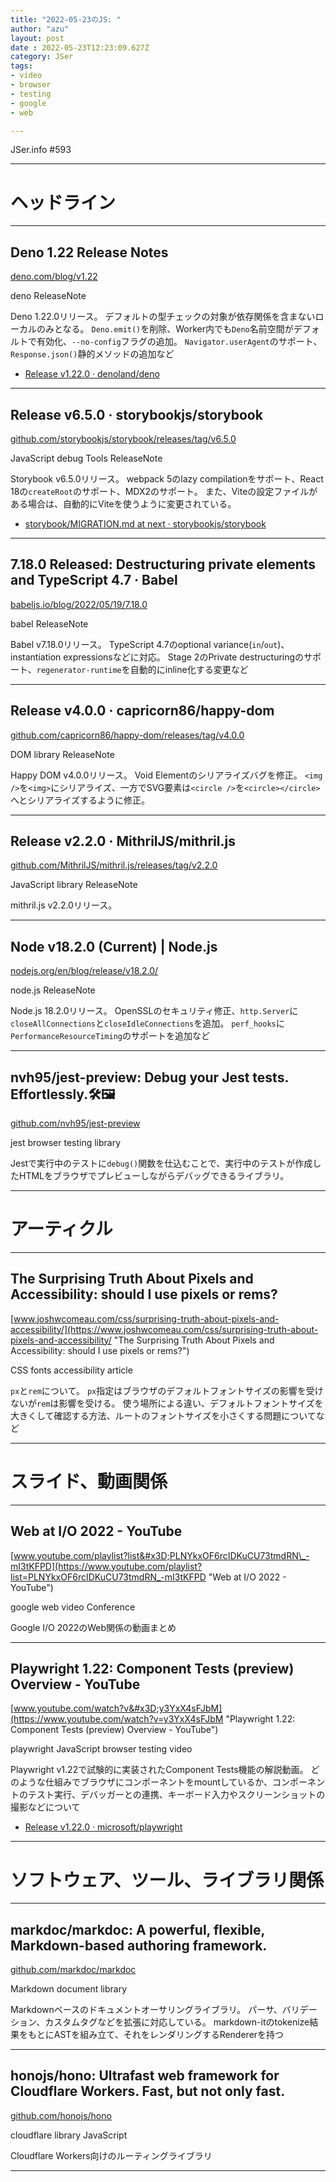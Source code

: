 ```yaml
---
title: "2022-05-23のJS: "
author: "azu"
layout: post
date : 2022-05-23T12:23:09.627Z
category: JSer
tags:
- video
- browser
- testing
- google
- web 

---
```


JSer.info #593

----

<h1 class="site-genre">ヘッドライン</h1>

----

## Deno 1.22 Release Notes
[deno.com/blog/v1.22](https://deno.com/blog/v1.22 "Deno 1.22 Release Notes")
<p class="jser-tags jser-tag-icon"><span class="jser-tag">deno</span> <span class="jser-tag">ReleaseNote</span></p>

Deno 1.22.0リリース。
デフォルトの型チェックの対象が依存関係を含まないローカルのみとなる。
`Deno.emit()`を削除、Worker内でも`Deno`名前空間がデフォルトで有効化、`--no-config`フラグの追加。
`Navigator.userAgent`のサポート、`Response.json()`静的メソッドの追加など

- [Release v1.22.0 · denoland/deno](https://github.com/denoland/deno/releases/tag/v1.22.0 "Release v1.22.0 · denoland/deno")

----

## Release v6.5.0 · storybookjs/storybook
[github.com/storybookjs/storybook/releases/tag/v6.5.0](https://github.com/storybookjs/storybook/releases/tag/v6.5.0 "Release v6.5.0 · storybookjs/storybook")
<p class="jser-tags jser-tag-icon"><span class="jser-tag">JavaScript</span> <span class="jser-tag">debug</span> <span class="jser-tag">Tools</span> <span class="jser-tag">ReleaseNote</span></p>

Storybook v6.5.0リリース。
webpack 5のlazy compilationをサポート、React 18の`createRoot`のサポート、MDX2のサポート。
また、Viteの設定ファイルがある場合は、自動的にViteを使うように変更されている。

- [storybook/MIGRATION.md at next · storybookjs/storybook](https://github.com/storybookjs/storybook/blob/next/MIGRATION.md#from-version-64x-to-650 "storybook/MIGRATION.md at next · storybookjs/storybook")

----

## 7.18.0 Released: Destructuring private elements and TypeScript 4.7 · Babel
[babeljs.io/blog/2022/05/19/7.18.0](https://babeljs.io/blog/2022/05/19/7.18.0 "7.18.0 Released: Destructuring private elements and TypeScript 4.7 · Babel")
<p class="jser-tags jser-tag-icon"><span class="jser-tag">babel</span> <span class="jser-tag">ReleaseNote</span></p>

Babel v7.18.0リリース。
TypeScript 4.7のoptional variance(`in`/`out`)、instantiation expressionsなどに対応。
Stage 2のPrivate destructuringのサポート、`regenerator-runtime`を自動的にinline化する変更など


----

## Release v4.0.0 · capricorn86/happy-dom
[github.com/capricorn86/happy-dom/releases/tag/v4.0.0](https://github.com/capricorn86/happy-dom/releases/tag/v4.0.0 "Release v4.0.0 · capricorn86/happy-dom")
<p class="jser-tags jser-tag-icon"><span class="jser-tag">DOM</span> <span class="jser-tag">library</span> <span class="jser-tag">ReleaseNote</span></p>

Happy DOM v4.0.0リリース。
Void Elementのシリアライズバグを修正。
`<img />`を`<img>`にシリアライズ、一方でSVG要素は`<circle />`を`<circle></circle>`へとシリアライズするように修正。


----

## Release v2.2.0 · MithrilJS/mithril.js
[github.com/MithrilJS/mithril.js/releases/tag/v2.2.0](https://github.com/MithrilJS/mithril.js/releases/tag/v2.2.0 "Release v2.2.0 · MithrilJS/mithril.js")
<p class="jser-tags jser-tag-icon"><span class="jser-tag">JavaScript</span> <span class="jser-tag">library</span> <span class="jser-tag">ReleaseNote</span></p>

mithril.js v2.2.0リリース。


----

## Node v18.2.0 (Current) | Node.js
[nodejs.org/en/blog/release/v18.2.0/](https://nodejs.org/en/blog/release/v18.2.0/ "Node v18.2.0 (Current) | Node.js")
<p class="jser-tags jser-tag-icon"><span class="jser-tag">node.js</span> <span class="jser-tag">ReleaseNote</span></p>

Node.js 18.2.0リリース。
OpenSSLのセキュリティ修正、`http.Server`に`closeAllConnections`と`closeIdleConnections`を追加。
`perf_hooks`に`PerformanceResourceTiming`のサポートを追加など


----

## nvh95/jest-preview: Debug your Jest tests. Effortlessly.🛠🖼
[github.com/nvh95/jest-preview](https://github.com/nvh95/jest-preview "nvh95/jest-preview: Debug your Jest tests. Effortlessly.🛠🖼")
<p class="jser-tags jser-tag-icon"><span class="jser-tag">jest</span> <span class="jser-tag">browser</span> <span class="jser-tag">testing</span> <span class="jser-tag">library</span></p>

Jestで実行中のテストに`debug()`関数を仕込むことで、実行中のテストが作成したHTMLをブラウザでプレビューしながらデバッグできるライブラリ。


----
<h1 class="site-genre">アーティクル</h1>

----

## The Surprising Truth About Pixels and Accessibility: should I use pixels or rems?
[www.joshwcomeau.com/css/surprising-truth-about-pixels-and-accessibility/](https://www.joshwcomeau.com/css/surprising-truth-about-pixels-and-accessibility/ "The Surprising Truth About Pixels and Accessibility: should I use pixels or rems?")
<p class="jser-tags jser-tag-icon"><span class="jser-tag">CSS</span> <span class="jser-tag">fonts</span> <span class="jser-tag">accessibility</span> <span class="jser-tag">article</span></p>

`px`と`rem`について。
`px`指定はブラウザのデフォルトフォントサイズの影響を受けないが`rem`は影響を受ける。
使う場所による違い、デフォルトフォントサイズを大きくして確認する方法、ルートのフォントサイズを小さくする問題についてなど


----
<h1 class="site-genre">スライド、動画関係</h1>

----

## Web at I/O 2022 - YouTube
[www.youtube.com/playlist?list&#x3D;PLNYkxOF6rcIDKuCU73tmdRN\_-mI3tKFPD](https://www.youtube.com/playlist?list=PLNYkxOF6rcIDKuCU73tmdRN_-mI3tKFPD "Web at I/O 2022 - YouTube")
<p class="jser-tags jser-tag-icon"><span class="jser-tag">google</span> <span class="jser-tag">web </span> <span class="jser-tag">video</span> <span class="jser-tag">Conference</span></p>

Google I/O 2022のWeb関係の動画まとめ


----

## Playwright 1.22: Component Tests (preview) Overview - YouTube
[www.youtube.com/watch?v&#x3D;y3YxX4sFJbM](https://www.youtube.com/watch?v=y3YxX4sFJbM "Playwright 1.22: Component Tests (preview) Overview - YouTube")
<p class="jser-tags jser-tag-icon"><span class="jser-tag">playwright</span> <span class="jser-tag">JavaScript</span> <span class="jser-tag">browser</span> <span class="jser-tag">testing</span> <span class="jser-tag">video</span></p>

Playwright v1.22で試験的に実装されたComponent Tests機能の解説動画。
どのような仕組みでブラウザにコンポーネントをmountしているか、コンポーネントのテスト実行、デバッガーとの連携、キーボード入力やスクリーンショットの撮影などについて

- [Release v1.22.0 · microsoft/playwright](https://github.com/microsoft/playwright/releases/tag/v1.22.0 "Release v1.22.0 · microsoft/playwright")

----
<h1 class="site-genre">ソフトウェア、ツール、ライブラリ関係</h1>

----

## markdoc/markdoc: A powerful, flexible, Markdown-based authoring framework.
[github.com/markdoc/markdoc](https://github.com/markdoc/markdoc "markdoc/markdoc: A powerful, flexible, Markdown-based authoring framework.")
<p class="jser-tags jser-tag-icon"><span class="jser-tag">Markdown</span> <span class="jser-tag">document</span> <span class="jser-tag">library</span></p>

Markdownベースのドキュメントオーサリングライブラリ。
パーサ、バリデーション、カスタムタグなどを拡張に対応している。
markdown-itのtokenize結果をもとにASTを組み立て、それをレンダリングするRendererを持つ


----

## honojs/hono: Ultrafast web framework for Cloudflare Workers. Fast, but not only fast.
[github.com/honojs/hono](https://github.com/honojs/hono "honojs/hono: Ultrafast web framework for Cloudflare Workers. Fast, but not only fast.")
<p class="jser-tags jser-tag-icon"><span class="jser-tag">cloudflare</span> <span class="jser-tag">library</span> <span class="jser-tag">JavaScript</span></p>

Cloudflare Workers向けのルーティングライブラリ


----
